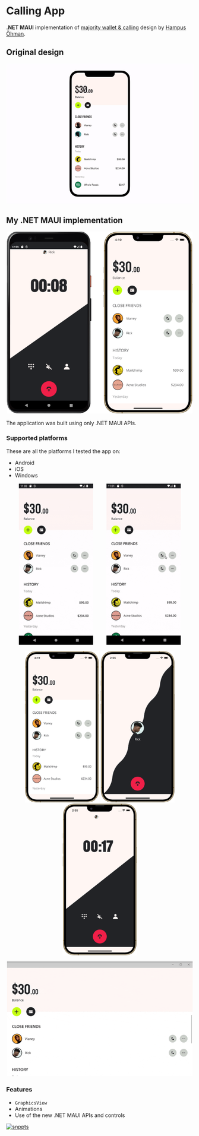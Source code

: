 # Calling App
**.NET MAUI** implementation of [majority wallet & calling](https://dribbble.com/shots/14796428-majority-wallet-calling) design by [Hampus Öhman](https://dribbble.com/HampusOhman).

## Original design
[![Dribbble Design](./Images/original.gif)](https://dribbble.com/shots/14796428-majority-wallet-calling)

## My .NET MAUI implementation

<p align="center">
    <img src="./Images/callingapp.png" data-canonical-src="./Images/callingapp.png" width="500" />
</p>

The application was built using only .NET MAUI APIs.

### Supported platforms
These are all the platforms I tested the app on:

- Android
- iOS
- Windows

<p align="center">
    <img src="./Images/android_callingapp_calling.gif" data-canonical-src="./Images/android_callingapp_calling.gif" width="200">
    &nbsp;&nbsp;&nbsp;&nbsp;&nbsp;&nbsp;&nbsp;
    <img src="./Images/android_callingapp_call.gif" data-canonical-src="./Images/android_callingapp_call.gif" width="200">
</p>

<p align="center">
    <img src="./Images/ios_callingapp_home.png" data-canonical-src="./Images/iphone_gadget_store_home.png" width="200">
    <img src="./Images/ios_callingapp_calling.png" data-canonical-src="./Images/iphone_gadget_store_menu.png" width="200">
    <img src="./Images/ios_callingapp_call.png" data-canonical-src="./Images/iphone_gadget_store_detail.png" width="200">
</p>

<p align="center">
    <img src="./Images/windows_callingapp.gif" data-canonical-src="./Images/windows_callingapp.gif" width="500">
</p>

### Features

- `GraphicsView`
- Animations
- Use of the new .NET MAUI APIs and controls

[![snppts](https://camo.githubusercontent.com/cd35f0ca9d14d9c9a7c4f35e9321fc32fa6369570292080e6c44fe8522768139/68747470733a2f2f7777772e736e707074732e6465762f696d672f736e707074732d62616467652e6a7067)](https://snppts.dev/)
